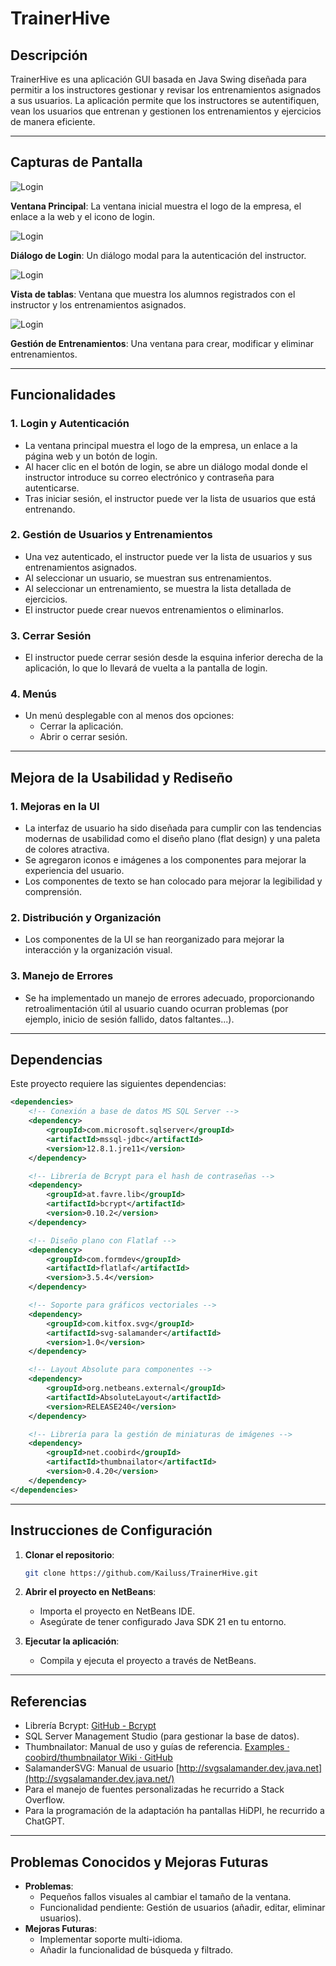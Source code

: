 # TrainerHive

## Descripción



TrainerHive es una aplicación GUI basada en Java Swing diseñada para permitir a los instructores gestionar y revisar los entrenamientos asignados a sus usuarios. La aplicación permite que los instructores se autentifiquen, vean los usuarios que entrenan y gestionen los entrenamientos y ejercicios de manera eficiente.

---

## Capturas de Pantalla

![Login](./screenshots/screenshot_start.jpg)

**Ventana Principal**: La ventana inicial muestra el logo de la empresa, el enlace a la web y el icono de login.

![Login](./screenshots/screenshot_login.jpg)

**Diálogo de Login**: Un diálogo modal para la autenticación del instructor.

![Login](./screenshots/screenshot_tables.jpg)

**Vista de tablas**: Ventana que muestra los alumnos registrados con el instructor y los entrenamientos asignados.

![Login](./screenshots/screenshot_workout.jpg)

**Gestión de Entrenamientos**: Una ventana para crear, modificar y eliminar entrenamientos.

---

## Funcionalidades

### 1. **Login y Autenticación**
   - La ventana principal muestra el logo de la empresa, un enlace a la página web y un botón de login.
   - Al hacer clic en el botón de login, se abre un diálogo modal donde el instructor introduce su correo electrónico y contraseña para autenticarse.
   - Tras iniciar sesión, el instructor puede ver la lista de usuarios que está entrenando.

### 2. **Gestión de Usuarios y Entrenamientos**
   - Una vez autenticado, el instructor puede ver la lista de usuarios y sus entrenamientos asignados.
   - Al seleccionar un usuario, se muestran sus entrenamientos.
   - Al seleccionar un entrenamiento, se muestra la lista detallada de ejercicios.
   - El instructor puede crear nuevos entrenamientos o eliminarlos.

### 3. **Cerrar Sesión**
   - El instructor puede cerrar sesión desde la esquina inferior derecha de la aplicación, lo que lo llevará de vuelta a la pantalla de login.

### 4. **Menús**
   - Un menú desplegable con al menos dos opciones:
     - Cerrar la aplicación.
     - Abrir o cerrar sesión.

---

## Mejora de la Usabilidad y Rediseño

### 1. **Mejoras en la UI**
   - La interfaz de usuario ha sido diseñada para cumplir con las tendencias modernas de usabilidad como el diseño plano (flat design) y una paleta de colores atractiva.
   - Se agregaron iconos e imágenes a los componentes para mejorar la experiencia del usuario.
   - Los componentes de texto se han colocado para mejorar la legibilidad y comprensión.

### 2. **Distribución y Organización**
   - Los componentes de la UI se han reorganizado para mejorar la interacción y la organización visual.

### 3. **Manejo de Errores**
   - Se ha implementado un manejo de errores adecuado, proporcionando retroalimentación útil al usuario cuando ocurran problemas (por ejemplo, inicio de sesión fallido, datos faltantes...).

---

## Dependencias

Este proyecto requiere las siguientes dependencias:

```xml
<dependencies>
    <!-- Conexión a base de datos MS SQL Server -->
    <dependency>
        <groupId>com.microsoft.sqlserver</groupId>
        <artifactId>mssql-jdbc</artifactId>
        <version>12.8.1.jre11</version>
    </dependency>

    <!-- Librería de Bcrypt para el hash de contraseñas -->
    <dependency>
        <groupId>at.favre.lib</groupId>
        <artifactId>bcrypt</artifactId>
        <version>0.10.2</version>
    </dependency>

    <!-- Diseño plano con Flatlaf -->
    <dependency>
        <groupId>com.formdev</groupId>
        <artifactId>flatlaf</artifactId>
        <version>3.5.4</version>
    </dependency>

    <!-- Soporte para gráficos vectoriales -->
    <dependency>
        <groupId>com.kitfox.svg</groupId>
        <artifactId>svg-salamander</artifactId>
        <version>1.0</version>
    </dependency>

    <!-- Layout Absolute para componentes -->
    <dependency>
        <groupId>org.netbeans.external</groupId>
        <artifactId>AbsoluteLayout</artifactId>
        <version>RELEASE240</version>
    </dependency>

    <!-- Librería para la gestión de miniaturas de imágenes -->
    <dependency>
        <groupId>net.coobird</groupId>
        <artifactId>thumbnailator</artifactId>
        <version>0.4.20</version>
    </dependency>
</dependencies>
```

---

## Instrucciones de Configuración

1. **Clonar el repositorio**:
    
    ```bash
    git clone https://github.com/Kailuss/TrainerHive.git
    ```
    
2. **Abrir el proyecto en NetBeans**:
    
    - Importa el proyecto en NetBeans IDE.
    - Asegúrate de tener configurado Java SDK 21 en tu entorno.
3. **Ejecutar la aplicación**:
    
    - Compila y ejecuta el proyecto a través de NetBeans.

---


## Referencias

- Librería Bcrypt: [GitHub - Bcrypt](https://github.com/patrickfav/bcrypt)
- SQL Server Management Studio (para gestionar la base de datos).
- Thumbnailator: Manual de uso y guías de referencia. [Examples · coobird/thumbnailator Wiki · GitHub](https://github.com/coobird/thumbnailator/wiki/Examples)
- SalamanderSVG: Manual de usuario [http://svgsalamander.dev.java.net](http://svgsalamander.dev.java.net/)
- Para el manejo de fuentes personalizadas he recurrido a Stack Overflow.
- Para la programación de la adaptación ha pantallas HiDPI, he recurrido a ChatGPT.

---

## Problemas Conocidos y Mejoras Futuras

- **Problemas**:
    - Pequeños fallos visuales al cambiar el tamaño de la ventana.
    - Funcionalidad pendiente: Gestión de usuarios (añadir, editar, eliminar usuarios).
- **Mejoras Futuras**:
    - Implementar soporte multi-idioma.
    - Añadir la funcionalidad de búsqueda y filtrado.

